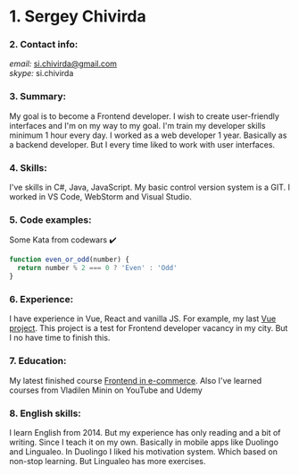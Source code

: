 # 1. Sergey Chivirda
### 2. Contact info:  
*email:* si.chivirda@gmail.com  
*skype:* si.chivirda  
### 3. Summary: 
My goal is to become a Frontend developer. I wish to create user-friendly interfaces 
and I'm on my way to my goal. I'm train my developer skills minimum 1 hour every day.
I worked as a web developer 1 year. Basically as a backend developer. But I every time
liked to work with user interfaces.
### 4. Skills: 
I've skills in C#, Java, JavaScript. My basic control version system is a GIT. I worked in VS Code,
WebStorm and Visual Studio.
### 5. Code examples: 
Some Kata from codewars :heavy_check_mark:
```javascript
function even_or_odd(number) {
  return number % 2 === 0 ? 'Even' : 'Odd'
}
```
### 6. Experience: 
I have experience in Vue, React and vanilla JS. For example, my last [Vue project](https://github.com/Chivirda/vue-frontend).
This project is a test for Frontend developer vacancy in my city. But I no have time to finish this.
### 7. Education:
My latest finished course [Frontend in e-commerce](https://study.oneway.su/upload/certificate/frontend-21.pdf).
Also I've learned courses from Vladilen Minin on YouTube and Udemy
### 8. English skills:
I learn English from 2014. But my experience has only reading and a bit of writing. Since I teach it on my own.
Basically in mobile apps like Duolingo and Lingualeo. In Duolingo I liked his motivation system.
Which based on non-stop learning. But Lingualeo has more exercises. 